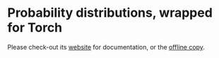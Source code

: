 # Probability distributions, wrapped for Torch

Please check-out its [website](http://deepmind.github.io/torch-distributions) for documentation, or the [offline copy](doc/html/index.html).
